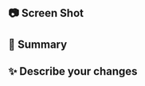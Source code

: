 ## 📷 Screen Shot
<!-- 스크린샷이 필요하다면 첨부합니다 -->

## 📌 Summary
<!-- 해당 PR에 대해 요약을 작성합니다 -->

## ✨ Describe your changes
<!-- 변경 내용을 작성합니다, 이슈처럼 체크박스를 활용해도 좋습니다.->

## 📚 Issue number and link
<!-- 해당 PR에 관련된 Issue 번호를 기입합니다 -->
